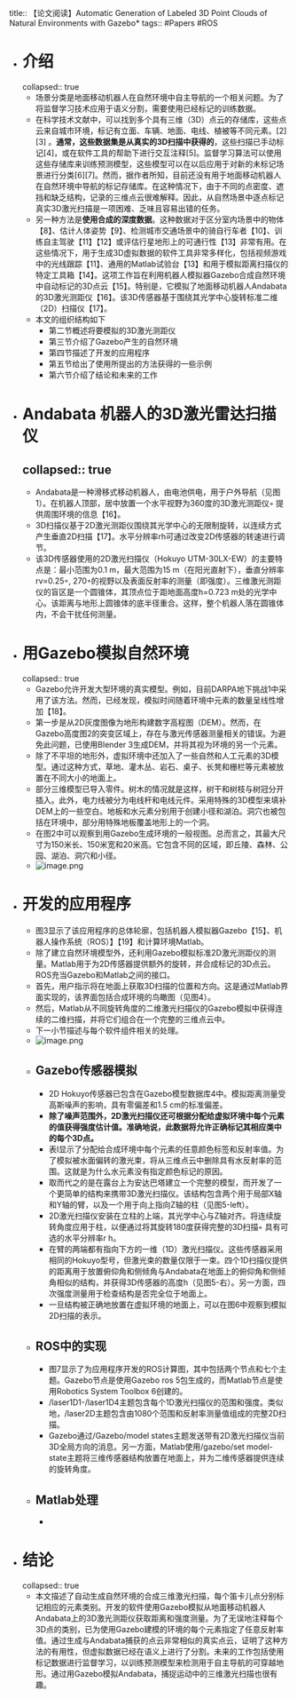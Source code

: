 title:: 【论文阅读】Automatic Generation of Labeled 3D Point Clouds of Natural Environments with Gazebo*
tags:: #Papers #ROS

- # 介绍
  collapsed:: true
	- 场景分类是地面移动机器人在自然环境中自主导航的一个相关问题。为了将监督学习技术应用于语义分割，需要使用已经标记的训练数据。
	- 在科学技术文献中，可以找到多个具有三维（3D）点云的存储库，这些点云来自城市环境，标记有立面、车辆、地面、电线、植被等不同元素。[2][3] 。**通常，这些数据集是从真实的3D扫描中获得的**，这些扫描已手动标记[4]，或在软件工具的帮助下进行交互注释[5]。监督学习算法可以使用这些存储库来训练预测模型，这些模型可以在以后应用于对新的未标记场景进行分类[6][7]。然而，据作者所知，目前还没有用于地面移动机器人在自然环境中导航的标记存储库。在这种情况下，由于不同的点密度、遮挡和缺乏结构，记录的三维点云很难解释。因此，从自然场景中逐点标记真实3D激光扫描是一项困难、乏味且容易出错的任务。
	- 另一种方法是**使用合成的深度数据**。这种数据对于区分室内场景中的物体【8】、估计人体姿势【9】、检测城市交通场景中的骑自行车者【10】、训练自主驾驶【11】【12】或评估行星地形上的可通行性【13】非常有用。在这些情况下，用于生成3D虚拟数据的软件工具非常多样化，包括视频游戏中的光线跟踪【11】、通用的Matlab试验台【13】和用于模拟距离扫描仪的特定工具箱【14】。这项工作旨在利用机器人模拟器Gazebo合成自然环境中自动标记的3D点云【15】。特别是，它模拟了地面移动机器人Andabata的3D激光测距仪【16】。该3D传感器基于围绕其光学中心旋转标准二维（2D）扫描仪【17】。
	- 本文的组织结构如下
		- 第二节概述将要模拟的3D激光测距仪
		- 第三节介绍了Gazebo产生的自然环境
		- 第四节描述了开发的应用程序
		- 第五节给出了使用所提出的方法获得的一些示例
		- 第六节介绍了结论和未来的工作
- # Andabata 机器人的3D激光雷达扫描仪
  collapsed:: true
	-
	- Andabata是一种滑移式移动机器人，由电池供电，用于户外导航（见图1）。在机器人顶部，居中放置一个水平视野为360度的3D激光测距仪◦ 提供周围环境的信息【16】。
	- 3D扫描仪基于2D激光测距仪围绕其光学中心的无限制旋转，以连续方式产生垂直2D扫描【17】。水平分辨率rh可通过改变2D传感器的转速进行调节。
	- 该3D传感器使用的2D激光扫描仪（Hokuyo UTM-30LX-EW）的主要特点是：最小范围为0.1 m，最大范围为15 m（在阳光直射下），垂直分辨率rv=0.25◦, 270◦的视野以及表面反射率的测量（即强度）。三维激光测距仪的盲区是一个圆锥体，其顶点位于距地面高度h=0.723 m处的光学中心。该距离与地形上圆锥体的底半径重合。这样，整个机器人落在圆锥体内，不会干扰任何测量。
- # 用Gazebo模拟自然环境
  collapsed:: true
	- Gazebo允许开发大型环境的真实模型。例如，目前DARPA地下挑战1中采用了该方法。然而，已经发现，模拟时间随着环境中元素的数量呈线性增加【18】。
	- 第一步是从2D灰度图像为地形构建数字高程图（DEM）。然而，在Gazebo高度图2的突变区域上，存在与激光传感器测量相关的错误。为避免此问题，已使用Blender 3生成DEM，并将其视为环境的另一个元素。
	- 除了不平坦的地形外，虚拟环境中还加入了一些自然和人工元素的3D模型。通过这种方式，草地、灌木丛、岩石、桌子、长凳和栅栏等元素被放置在不同大小的地面上。
	- 部分三维模型已导入零件。树木的情况就是这样，树干和树枝与树冠分开插入。此外，电力线被分为电线杆和电线元件。采用特殊的3D模型来填补DEM上的一些空白。地板和水元素分别用于创建小径和湖泊。洞穴也被包括在环境中，部分用特殊地板覆盖地形上的一个洞。
	- 在图2中可以观察到用Gazebo生成环境的一般视图。总而言之，其最大尺寸为150米长、150米宽和20米高。它包含不同的区域，即丘陵、森林、公园、湖泊、洞穴和小径。
	- ![image.png](../assets/image_1653402976940_0.png)
- # 开发的应用程序
	- 图3显示了该应用程序的总体轮廓，包括机器人模拟器Gazebo【15】、机器人操作系统（ROS）】【19】和计算环境Matlab。
	- 除了建立自然环境模型外，还利用Gazebo模拟标准2D激光测距仪的测量。Matlab用于为2D传感器提供额外的旋转，并合成标记的3D点云。ROS充当Gazebo和Matlab之间的接口。
	- 首先，用户指示将在地面上获取3D扫描的位置和方向。这是通过Matlab界面实现的，该界面包括合成环境的鸟瞰图（见图4）。
	- 然后，Matlab从不同旋转角度的二维激光扫描仪的Gazebo模拟中获得连续的二维扫描，并将它们组合在一个完整的三维点云中。
	- 下一小节描述与每个软件组件相关的处理。
	- ![image.png](../assets/image_1653402948950_0.png)
	- ## Gazebo传感器模拟
		- 2D Hokuyo传感器已包含在Gazebo模型数据库4中。模拟距离测量受高斯噪声的影响，具有零偏差和1.5 cm的标准偏差。
		- **除了噪声范围外，2D激光扫描仪还可根据分配给虚拟环境中每个元素的值获得强度估计值。准确地说，此数据将允许正确标记其相应类中的每个3D点。**
		- 表I显示了分配给合成环境中每个元素的任意颜色标签和反射率值。为了模拟被水面偏转的激光束，将从三维点云中删除具有水反射率的范围。这就是为什么水元素没有指定颜色标记的原因。
		- 取而代之的是在露台上为安达巴塔建立一个完整的模型，而开发了一个更简单的结构来携带3D激光扫描仪。该结构包含两个用于局部X轴和Y轴的臂，以及一个用于向上指向Z轴的柱（见图5-left）。
		- 2D激光扫描仪安装在立柱的上端，其光学中心与Z轴对齐。将连续旋转角度应用于柱，以便通过将其旋转180度获得完整的3D扫描◦ 具有可选的水平分辨率r h。
		- 在臂的两端都有指向下方的一维（1D）激光扫描仪。这些传感器采用相同的Hokuyo型号，但激光束的数量仅限于一束。四个1D扫描仪提供的距离用于放置俯仰角和侧倾角与Andabata在地面上的俯仰角和侧倾角相似的结构，并获得3D传感器的高度h（见图5-右）。另一方面，四次强度测量用于检查结构是否完全位于地面上。
		- 一旦结构被正确地放置在虚拟环境的地面上，可以在图6中观察到模拟2D扫描的表示。
	- ##  ROS中的实现
		- 图7显示了为应用程序开发的ROS计算图，其中包括两个节点和七个主题。Gazebo节点是使用Gazebo ros 5包生成的，而Matlab节点是使用Robotics System Toolbox 6创建的。
		- /laser1D1-/laser1D4主题包含每个1D激光扫描仪的范围和强度。类似地，/laser2D主题包含由1080个范围和反射率测量值组成的完整2D扫描。
		- Gazebo通过/Gazebo/model states主题发送带有2D激光扫描仪当前3D全局方向的消息。另一方面，Matlab使用/gazebo/set model-state主题将三维传感器结构放置在地面上，并为二维传感器提供连续的旋转角度。
	- ## Matlab处理
		-
- # 结论
  collapsed:: true
	- 本文描述了自动生成自然环境的合成三维激光扫描，每个笛卡儿点分别标记相应的元素类别。开发的软件使用Gazebo模拟从地面移动机器人Andabata上的3D激光测距仪获取距离和强度测量。为了无误地注释每个3D点的类别，已为使用Gazebo建模的环境的每个元素指定了任意反射率值。通过生成与Andabata捕获的点云非常相似的真实点云，证明了这种方法的有用性，但虚拟数据已经在语义上进行了分割。未来的工作包括使用标记数据进行监督学习，以训练预测模型来检测用于自主导航的可穿越地形。通过用Gazebo模拟Andabata，捕捉运动中的三维激光扫描也很有趣。